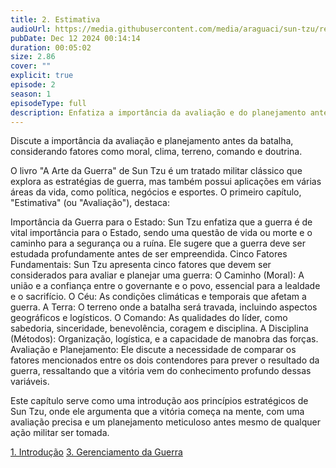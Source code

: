 ```yaml
---
title: 2. Estimativa
audioUrl: https://media.githubusercontent.com/media/araguaci/sun-tzu/refs/heads/main/public/audio/02-cap-01-estimativa.mp3
pubDate: Dec 12 2024 00:14:14
duration: 00:05:02
size: 2.86
cover: ""
explicit: true
episode: 2
season: 1
episodeType: full
description: Enfatiza a importância da avaliação e do planejamento antes de qualquer confronto.
---
```

Discute a importância da avaliação e planejamento antes da batalha, considerando fatores como moral, clima, terreno, comando e doutrina.


O livro "A Arte da Guerra" de Sun Tzu é um tratado militar clássico que explora as estratégias de guerra, mas também possui aplicações em várias áreas da vida, como política, negócios e esportes. O primeiro capítulo, "Estimativa" (ou "Avaliação"), destaca:

Importância da Guerra para o Estado: Sun Tzu enfatiza que a guerra é de vital importância para o Estado, sendo uma questão de vida ou morte e o caminho para a segurança ou a ruína. Ele sugere que a guerra deve ser estudada profundamente antes de ser empreendida.
Cinco Fatores Fundamentais: Sun Tzu apresenta cinco fatores que devem ser considerados para avaliar e planejar uma guerra:
O Caminho (Moral): A união e a confiança entre o governante e o povo, essencial para a lealdade e o sacrifício.
O Céu: As condições climáticas e temporais que afetam a guerra.
A Terra: O terreno onde a batalha será travada, incluindo aspectos geográficos e logísticos.
O Comando: As qualidades do líder, como sabedoria, sinceridade, benevolência, coragem e disciplina.
A Disciplina (Métodos): Organização, logística, e a capacidade de manobra das forças.
Avaliação e Planejamento: Ele discute a necessidade de comparar os fatores mencionados entre os dois contendores para prever o resultado da guerra, ressaltando que a vitória vem do conhecimento profundo dessas variáveis.

Este capítulo serve como uma introdução aos princípios estratégicos de Sun Tzu, onde ele argumenta que a vitória começa na mente, com uma avaliação precisa e um planejamento meticuloso antes mesmo de qualquer ação militar ser tomada.


<div class="text-center mt-16">
  <a class="btn btn-accent mt-9" href="/episode/post01">1. Introdução</a>
  <a class="btn btn-accent mt-9" href="/episode/post03">3. Gerenciamento da Guerra</a>
</div>